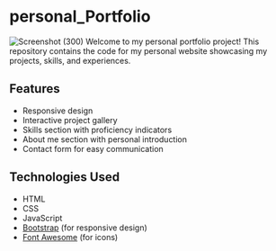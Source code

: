 # personal_Portfolio
![Screenshot (300)](https://github.com/Praveera02/personal_Portfolio/assets/106479456/71d83bbd-8071-48cb-8848-1b54a9b7012e)
Welcome to my personal portfolio project! This repository contains the code for my personal website showcasing my projects, skills, and experiences.

## Features

- Responsive design
- Interactive project gallery
- Skills section with proficiency indicators
- About me section with personal introduction
- Contact form for easy communication

## Technologies Used

- HTML
- CSS
- JavaScript
- [Bootstrap](https://getbootstrap.com/) (for responsive design)
- [Font Awesome](https://fontawesome.com/) (for icons)
